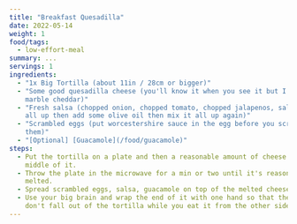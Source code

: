 ```yaml
---
title: "Breakfast Quesadilla"
date: 2022-05-14
weight: 1
food/tags:
  - low-effort-meal
summary: ...
servings: 1
ingredients:
  - "1x Big Tortilla (about 11in / 28cm or bigger)"
  - "Some good quesadilla cheese (you'll know it when you see it but I recommend
    marble cheddar)"
  - "Fresh salsa (chopped onion, chopped tomato, chopped jalapenos, salt, mix it
    all up then add some olive oil then mix it all up again)"
  - "Scrambled eggs (put worcestershire sauce in the egg before you scramble
    them)"
  - "[Optional] [Guacamole](/food/guacamole)"
steps:
  - Put the tortilla on a plate and then a reasonable amount of cheese in the
    middle of it.
  - Throw the plate in the microwave for a min or two until it's reasonably
    melted.
  - Spread scrambled eggs, salsa, guacamole on top of the melted cheese.
  - Use your big brain and wrap the end of it with one hand so that the insides
    don't fall out of the tortilla while you eat it from the other side.
---
```

